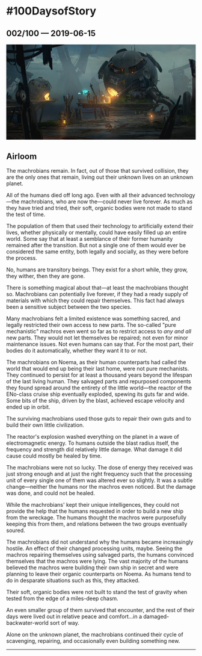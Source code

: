 # #100DaysofStory

## 002/100 — 2019-06-15

![Airloom Visual Inspiration by Juhani Jokinen](002-airloom-sm.png)

## Airloom

The machrobians remain. In fact, out of those that survived collision, they are the only ones that remain, living out their unknown lives on an unknown planet.

All of the humans died off long ago. Even with all their advanced technology—the machrobians, who are now the—could never live forever. As much as they have tried and tried, their soft, organic bodies were not made to stand the test of time.

The population of them that used their technology to artificially extend their lives, whether physically or mentally, could have easily filled up an entire world. Some say that at least a semblance of their former humanity remained after the transition. But not a single one of them would ever be considered the same entity, both legally and socially, as they were before the process. 

No, humans are transitory beings. They exist for a short while, they grow, they wither, then they are gone.

There is something magical about that—at least the machrobians thought so. Machrobians can potentially live forever, if they had a ready supply of materials with which they could repair themselves. This fact had always been a sensitive subject between the two species.

Many machrobians felt a limited existence was something sacred, and legally restricted their own access to new parts. The so-called "pure mechanistic" machros even went so far as to restrict access to _any and all_ new parts. They would not let themselves be repaired; not even for minor maintenance issues. Not even humans can say that. For the most part, their bodies do it automatically, whether they want it to or not.

The machrobians on Noema, as their human counterparts had called the world that would end up being their last home, were not pure mechanists. They continued to persist for at least a thousand years beyond the lifespan of the last living human. They salvaged parts and repurposed components they found spread around the entirety of the little world—the reactor of the ENo-class cruise ship eventually exploded, spewing its guts far and wide. Some bits of the ship, driven by the blast, achieved escape velocity and ended up in orbit. 

The surviving machrobians used those guts to repair their own guts and to build their own little civilization.

The reactor's explosion washed everything on the planet in a wave of electromagnetic energy. To humans outside the blast radius itself, the frequency and strength did relatively little damage. What damage it did cause could mostly be healed by time.

The machrobians were not so lucky. The dose of energy they received was just strong enough and at just the right frequency such that the processing unit of every single one of them was altered ever so slightly. It was a subtle change—neither the humans nor the machros even noticed. But the damage was done, and could not be healed.

While the machrobians' kept their unique intelligences, they could not provide the help that the humans requested in order to build a new ship from the wreckage. The humans thought the machros were purposefully keeping this from them, and relations between the two groups eventually soured.

The machrobians did not understand why the humans became increasingly hostile. An effect of their changed processing units, maybe. Seeing the machros repairing themselves using salvaged parts, the humans convinced themselves that the machros were lying. The vast majority of the humans believed the machros were building their own ship in secret and were planning to leave their organic counterparts on Noema. As humans tend to do in desparate situations such as this, they attacked.

Their soft, organic bodies were not built to stand the test of gravity when tested from the edge of a miles-deep chasm.

An even smaller group of them survived that encounter, and the rest of their days were lived out in relative peace and comfort...in a damaged-backwater-world sort of way.

Alone on the unknown planet, the machrobians continued their cycle of scavenging, repairing, and occasionally even building something new.

---
